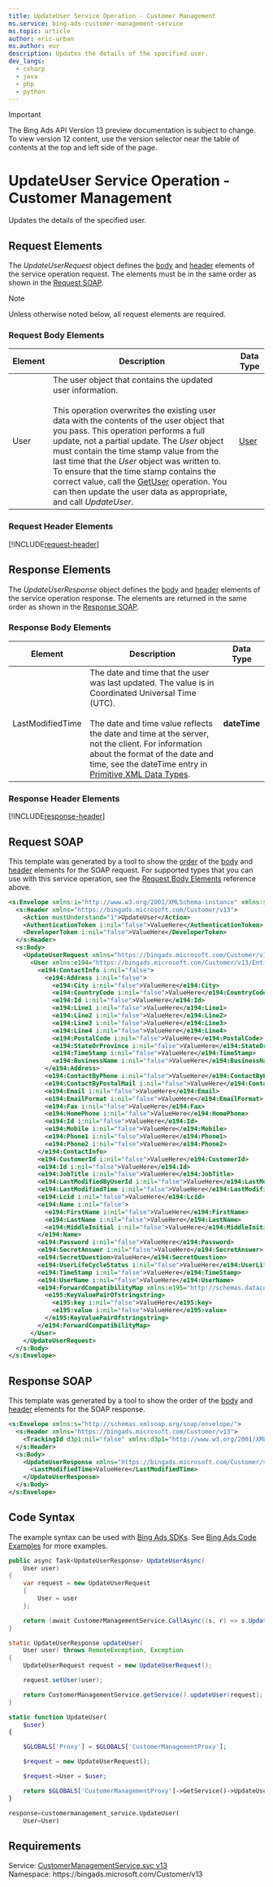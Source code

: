 ```yaml
---
title: UpdateUser Service Operation - Customer Management
ms.service: bing-ads-customer-management-service
ms.topic: article
author: eric-urban
ms.author: eur
description: Updates the details of the specified user.
dev_langs: 
  - csharp
  - java
  - php
  - python
---
```

> [!IMPORTANT]
> The Bing Ads API Version 13 preview documentation is subject to change. To view version 12 content, use the version selector near the table of contents at the top and left side of the page.

# UpdateUser Service Operation - Customer Management
Updates the details of the specified user.

## <a name="request"></a>Request Elements
The *UpdateUserRequest* object defines the [body](#request-body) and [header](#request-header) elements of the service operation request. The elements must be in the same order as shown in the [Request SOAP](#request-soap). 

> [!NOTE]
> Unless otherwise noted below, all request elements are required.

### <a name="request-body"></a>Request Body Elements

|Element|Description|Data Type|
|-----------|---------------|-------------|
|<a name="user"></a>User|The user object that contains the updated user information.<br/><br/>This operation overwrites the existing user data with the contents of the user object that you pass. This operation performs a full update, not a partial update. The *User* object must contain the time stamp value from the last time that the *User* object was written to. To ensure that the time stamp contains the correct value, call the [GetUser](getuser.md) operation. You can then update the user data as appropriate, and call *UpdateUser*.|[User](user.md)|

### <a name="request-header"></a>Request Header Elements
[!INCLUDE[request-header](./includes/request-header.md)]

## <a name="response"></a>Response Elements
The *UpdateUserResponse* object defines the [body](#response-body) and [header](#response-header) elements of the service operation response. The elements are returned in the same order as shown in the [Response SOAP](#response-soap).

### <a name="response-body"></a>Response Body Elements

|Element|Description|Data Type|
|-----------|---------------|-------------|
|<a name="lastmodifiedtime"></a>LastModifiedTime|The date and time that the user was last updated. The value is in Coordinated Universal Time (UTC).<br/><br/>The date and time value reflects the date and time at the server, not the client. For information about the format of the date and time, see the dateTime entry in [Primitive XML Data Types](https://go.microsoft.com/fwlink/?linkid=859198).|**dateTime**|

### <a name="response-header"></a>Response Header Elements
[!INCLUDE[response-header](./includes/response-header.md)]

## <a name="request-soap"></a>Request SOAP
This template was generated by a tool to show the [order](../guides/services-protocol.md#element-order) of the [body](#request-body) and [header](#request-header) elements for the SOAP request. For supported types that you can use with this service operation, see the [Request Body Elements](#request-header) reference above.

```xml
<s:Envelope xmlns:i="http://www.w3.org/2001/XMLSchema-instance" xmlns:s="http://schemas.xmlsoap.org/soap/envelope/">
  <s:Header xmlns="https://bingads.microsoft.com/Customer/v13">
    <Action mustUnderstand="1">UpdateUser</Action>
    <AuthenticationToken i:nil="false">ValueHere</AuthenticationToken>
    <DeveloperToken i:nil="false">ValueHere</DeveloperToken>
  </s:Header>
  <s:Body>
    <UpdateUserRequest xmlns="https://bingads.microsoft.com/Customer/v13">
      <User xmlns:e194="https://bingads.microsoft.com/Customer/v13/Entities" i:nil="false">
        <e194:ContactInfo i:nil="false">
          <e194:Address i:nil="false">
            <e194:City i:nil="false">ValueHere</e194:City>
            <e194:CountryCode i:nil="false">ValueHere</e194:CountryCode>
            <e194:Id i:nil="false">ValueHere</e194:Id>
            <e194:Line1 i:nil="false">ValueHere</e194:Line1>
            <e194:Line2 i:nil="false">ValueHere</e194:Line2>
            <e194:Line3 i:nil="false">ValueHere</e194:Line3>
            <e194:Line4 i:nil="false">ValueHere</e194:Line4>
            <e194:PostalCode i:nil="false">ValueHere</e194:PostalCode>
            <e194:StateOrProvince i:nil="false">ValueHere</e194:StateOrProvince>
            <e194:TimeStamp i:nil="false">ValueHere</e194:TimeStamp>
            <e194:BusinessName i:nil="false">ValueHere</e194:BusinessName>
          </e194:Address>
          <e194:ContactByPhone i:nil="false">ValueHere</e194:ContactByPhone>
          <e194:ContactByPostalMail i:nil="false">ValueHere</e194:ContactByPostalMail>
          <e194:Email i:nil="false">ValueHere</e194:Email>
          <e194:EmailFormat i:nil="false">ValueHere</e194:EmailFormat>
          <e194:Fax i:nil="false">ValueHere</e194:Fax>
          <e194:HomePhone i:nil="false">ValueHere</e194:HomePhone>
          <e194:Id i:nil="false">ValueHere</e194:Id>
          <e194:Mobile i:nil="false">ValueHere</e194:Mobile>
          <e194:Phone1 i:nil="false">ValueHere</e194:Phone1>
          <e194:Phone2 i:nil="false">ValueHere</e194:Phone2>
        </e194:ContactInfo>
        <e194:CustomerId i:nil="false">ValueHere</e194:CustomerId>
        <e194:Id i:nil="false">ValueHere</e194:Id>
        <e194:JobTitle i:nil="false">ValueHere</e194:JobTitle>
        <e194:LastModifiedByUserId i:nil="false">ValueHere</e194:LastModifiedByUserId>
        <e194:LastModifiedTime i:nil="false">ValueHere</e194:LastModifiedTime>
        <e194:Lcid i:nil="false">ValueHere</e194:Lcid>
        <e194:Name i:nil="false">
          <e194:FirstName i:nil="false">ValueHere</e194:FirstName>
          <e194:LastName i:nil="false">ValueHere</e194:LastName>
          <e194:MiddleInitial i:nil="false">ValueHere</e194:MiddleInitial>
        </e194:Name>
        <e194:Password i:nil="false">ValueHere</e194:Password>
        <e194:SecretAnswer i:nil="false">ValueHere</e194:SecretAnswer>
        <e194:SecretQuestion>ValueHere</e194:SecretQuestion>
        <e194:UserLifeCycleStatus i:nil="false">ValueHere</e194:UserLifeCycleStatus>
        <e194:TimeStamp i:nil="false">ValueHere</e194:TimeStamp>
        <e194:UserName i:nil="false">ValueHere</e194:UserName>
        <e194:ForwardCompatibilityMap xmlns:e195="http://schemas.datacontract.org/2004/07/System.Collections.Generic" i:nil="false">
          <e195:KeyValuePairOfstringstring>
            <e195:key i:nil="false">ValueHere</e195:key>
            <e195:value i:nil="false">ValueHere</e195:value>
          </e195:KeyValuePairOfstringstring>
        </e194:ForwardCompatibilityMap>
      </User>
    </UpdateUserRequest>
  </s:Body>
</s:Envelope>
```

## <a name="response-soap"></a>Response SOAP
This template was generated by a tool to show the order of the [body](#response-body) and [header](#response-header) elements for the SOAP response.

```xml
<s:Envelope xmlns:s="http://schemas.xmlsoap.org/soap/envelope/">
  <s:Header xmlns="https://bingads.microsoft.com/Customer/v13">
    <TrackingId d3p1:nil="false" xmlns:d3p1="http://www.w3.org/2001/XMLSchema-instance">ValueHere</TrackingId>
  </s:Header>
  <s:Body>
    <UpdateUserResponse xmlns="https://bingads.microsoft.com/Customer/v13">
      <LastModifiedTime>ValueHere</LastModifiedTime>
    </UpdateUserResponse>
  </s:Body>
</s:Envelope>
```

## <a name="example"></a>Code Syntax
The example syntax can be used with [Bing Ads SDKs](../guides/client-libraries.md). See [Bing Ads Code Examples](../guides/code-examples.md) for more examples.
```csharp
public async Task<UpdateUserResponse> UpdateUserAsync(
	User user)
{
	var request = new UpdateUserRequest
	{
		User = user
	};

	return (await CustomerManagementService.CallAsync((s, r) => s.UpdateUserAsync(r), request));
}
```
```java
static UpdateUserResponse updateUser(
	User user) throws RemoteException, Exception
{
	UpdateUserRequest request = new UpdateUserRequest();

	request.setUser(user);

	return CustomerManagementService.getService().updateUser(request);
}
```
```php
static function UpdateUser(
	$user)
{

	$GLOBALS['Proxy'] = $GLOBALS['CustomerManagementProxy'];

	$request = new UpdateUserRequest();

	$request->User = $user;

	return $GLOBALS['CustomerManagementProxy']->GetService()->UpdateUser($request);
}
```
```python
response=customermanagement_service.UpdateUser(
	User=User)
```

## Requirements
Service: [CustomerManagementService.svc v13](https://clientcenter.api.bingads.microsoft.com/Api/CustomerManagement/v13/CustomerManagementService.svc)  
Namespace: https\://bingads.microsoft.com/Customer/v13  

